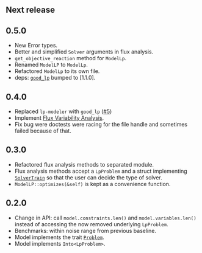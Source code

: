 Next release
------------

0.5.0
-----
* New Error types.
* Better and simplified `Solver` arguments in flux analysis.
* `get_objective_reaction` method for `ModelLp`.
* Renamed `ModelLP` to `ModelLp`.
* Refactored `ModelLp` to its own file.
* deps: [`good_lp`](https://github.com/rust-or/good_lp) bumped to [1.1.0].

0.4.0
-----
* Replaced `lp-modeler` with `good_lp` ([#5](https://github.com/carrascomj/kair/pull/5))
* Implement [Flux Variability Analysis](https://github.com/carrascomj/kair/pull/6).
* Fix bug were doctests were racing for the file handle and sometimes failed because of that.

0.3.0
-----
* Refactored flux analysis methods to separated module.
* Flux analysis methods accept a `LpProblem` and a struct implementing
[`SolverTrain`](https://github.com/jcavat/rust-lp-modeler/blob/master/src/solvers/mod.rs)
so that the user can decide the type of solver.
* `ModelLP::optimizes(&self)` is kept as a convenience function.

0.2.0
-----
* Change in API: call `model.constraints.len()` and `model.variables.len()` instead
of accessing the now removed underlying `LpProblem`.
* Benchmarks: within noise range from previous baseline.
* Model implements the trait
[`Problem`](https://github.com/jcavat/rust-lp-modeler/blob/master/src/dsl/problem.rs#L26).
* Model implements `Into<LpProblem>`.
